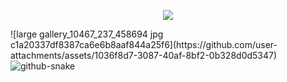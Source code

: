 <p align="center">
  <a href="https://github.com/DenverCoder1/readme-typing-svg"><img src="https://readme-typing-svg.herokuapp.com?font=Time+New+Roman&color=black&size=30&center=true&vCenter=true&width=600&height=100&lines=Hola,+Soy+Theo+Trosman;++;Estudiante+de+ORT+Yatay,;Especialidad:+Informática,;Front-End,;Back-End,;Enfocado+en+la+excelencia"></a></p>![large gallery_10467_237_458694 jpg c1a20337df8387ca6e6b8aaf844a25f6](https://github.com/user-attachments/assets/1036f8d7-3087-40af-8bf2-0b328d0d5347)

  <img alt="github-snake" src="https://raw.githubusercontent.com/tobiasmeyhoefer/tobiasmeyhoefer/output/github-snake.svg" />
